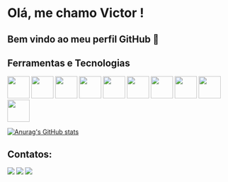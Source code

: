 # Olá, me chamo Victor ! 
## Bem vindo ao meu perfil GitHub 👋

## Ferramentas e Tecnologias

<img src="https://cdn.jsdelivr.net/gh/devicons/devicon@latest/icons/csharp/csharp-original.svg" width="50px" height="50px" /> <img src="https://cdn.jsdelivr.net/gh/devicons/devicon@latest/icons/java/java-original.svg" width="50px" height="50px" />
 <img src="https://cdn.jsdelivr.net/gh/devicons/devicon@latest/icons/nodejs/nodejs-original-wordmark.svg"  width="50px" height="50px" /> <img src="https://cdn.jsdelivr.net/gh/devicons/devicon@latest/icons/javascript/javascript-original.svg" width="50px" height="50px" /> <img src="https://cdn.jsdelivr.net/gh/devicons/devicon@latest/icons/typescript/typescript-original.svg" width="50px" height="50px" /> <img src="https://cdn.jsdelivr.net/gh/devicons/devicon@latest/icons/postgresql/postgresql-original.svg" width="50px" height="50px" /> <img src="https://cdn.jsdelivr.net/gh/devicons/devicon@latest/icons/microsoftsqlserver/microsoftsqlserver-original.svg" width="50px" height="50px" /> <img src="https://cdn.jsdelivr.net/gh/devicons/devicon@latest/icons/mysql/mysql-original.svg" width="50px" height="50px" /> <img src="https://cdn.jsdelivr.net/gh/devicons/devicon@latest/icons/sqlite/sqlite-original.svg" width="50px" height="50px" /> <img src="https://cdn.jsdelivr.net/gh/devicons/devicon@latest/icons/docker/docker-plain.svg" width="50px" height="50px" />






[![Anurag's GitHub stats](https://github-readme-stats.vercel.app/api?username=VictorMoraesSantos)](https://github.com/VictorMoraesSantos/github-readme-stats)

## Contatos:

<div>
<a href="https://instagram.com/vtrm.s" target="_blank"><img loading="lazy" src="https://img.shields.io/badge/-Instagram-%23E4405F?style=for-the-badge&logo=instagram&logoColor=white" target="_blank"></a>
<a href = "mailto:victormoraes2704@gmail.com"><img loading="lazy" src="https://img.shields.io/badge/Gmail-D14836?style=for-the-badge&logo=gmail&logoColor=white" target="_blank"></a>
<a href="https://www.linkedin.com/in/victormoraesdossantos/" target="_blank"><img loading="lazy" src="https://img.shields.io/badge/-LinkedIn-%230077B5?style=for-the-badge&logo=linkedin&logoColor=white" target="_blank"></a>   
</div>
